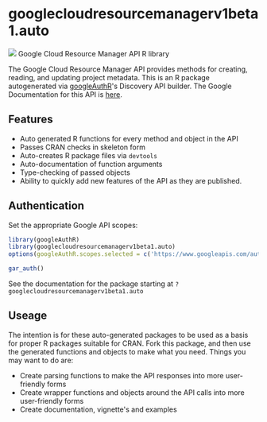 # googlecloudresourcemanagerv1beta1.auto
![](http://www.google.com/images/icons/product/search-32.gif)
Google Cloud Resource Manager API R library

The Google Cloud Resource Manager API provides methods for creating, reading, and updating project metadata.
This is an R package autogenerated via [googleAuthR](http://code.markedmondson.me/googleAuthR)'s Discovery API builder. 
The Google Documentation for this API is [here](https://cloud.google.com/resource-manager).

## Features 
 * Auto generated R functions for every method and object in the API
 * Passes CRAN checks in skeleton form
 * Auto-creates R package files via `devtools`
 * Auto-documentation of function arguments
 * Type-checking of passed objects
 * Ability to quickly add new features of the API as they are published.

## Authentication
Set the appropriate Google API scopes:

```r
library(googleAuthR)
library(googlecloudresourcemanagerv1beta1.auto)
options(googleAuthR.scopes.selected = c('https://www.googleapis.com/auth/cloud-platform.read-only', 'https://www.googleapis.com/auth/cloud-platform'))

gar_auth()
```
 See the documentation for the package starting at `?googlecloudresourcemanagerv1beta1.auto`
## Useage
The intention is for these auto-generated packages to be used as a basis for proper R packages suitable for CRAN.
Fork this package, and then use the generated functions and objects to make what you need.
Things you may want to do are:
* Create parsing functions to make the API responses into more user-friendly forms
* Create wrapper functions and objects around the API calls into more user-friendly forms
* Create documentation, vignette's and examples

